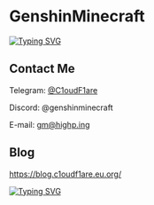 # GenshinMinecraft

[![Typing SVG](https://readme-typing-svg.herokuapp.com?font=Agbalumo&pause=1000&random=false&width=435&lines=Hi%2C+There+is+GenshinMinecraft)](https://git.io/typing-svg)

## Contact Me

Telegram: [@C1oudF1are](https://t.me/c1oudf1are)

Discord: @genshinminecraft

E-mail: gm@highp.ing

## Blog
<https://blog.c1oudf1are.eu.org/>

[![Typing SVG](https://readme-typing-svg.herokuapp.com?font=Pixelify+Sans&size=40&pause=1000&random=false&width=800&lines=WE+LOVE+OPEN-SOURCE+--Arduino)](https://git.io/typing-svg)
